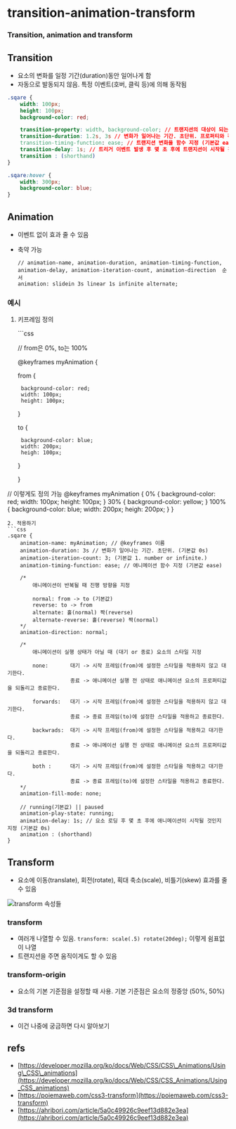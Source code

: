 # transition-animation-transform

### Transition, animation and transform

## Transition

* 요소의 변화를 일정 기간\(duration\)동안 일어나게 함
* 자동으로 발동되지 않음. 특정 이벤트\(호버, 클릭 등\)에 의해 동작됨

```css
.sqare {
    width: 100px;
    height: 100px;
    background-color: red;

    transition-property: width, background-color; // 트랜지션의 대상이 되는 프로퍼티를 지정 (기본값 all)
    transition-duration: 1.2s, 3s // 변화가 일어나는 기간. 초단위. 프로퍼티와 각각 대응 (기본값 0s)
    transition-timing-function: ease; // 트랜지션 변화율 함수 지정 (기본값 ease)
    transition-delay: 1s; // 트리거 이벤트 발생 후 몇 초 후에 트랜지션이 시작될 것인지 지정 (기본값 0s)
    transition : (shorthand)
}

.sqare:hover {
    width: 300px;
    background-color: blue;
}
```

## Animation

* 이벤트 없이 효과 줄 수 있음
* 축약 가능

  ```text
  // animation-name, animation-duration, animation-timing-function, animation-delay, animation-iteration-count, animation-direction  순서
  animation: slidein 3s linear 1s infinite alternate;
  ```

### 예시

1. 키프레임 정의

   \`\`\`css

   // from은 0%, to는 100%

   @keyframes myAnimation {

    from {

   ```text
    background-color: red;
    width: 100px;
    height: 100px;
   ```

    }

    to {

   ```text
    background-color: blue;
    width: 200px;
    heigh: 100px;
   ```

    }

   }

// 이렇게도 정의 가능 @keyframes myAnimation { 0% { background-color: red; width: 100px; height: 100px; } 30% { background-color: yellow; } 100% { background-color: blue; width: 200px; heigh: 200px; } }

```text
2. 적용하기
```css
.sqare {
    animation-name: myAnimation; // @keyframes 이름
    animation-duration: 3s // 변화가 일어나는 기간. 초단위. (기본값 0s)
    animation-iteration-count: 3; (기본값 1. number or infinite.)
    animation-timing-function: ease; // 애니메이션 함수 지정 (기본값 ease)

    /*
        애니메이션이 반복될 때 진행 방향을 지정

        normal: from -> to (기본값)
        reverse: to -> from
        alternate: 홀(normal) 짝(reverse)
        alternate-reverse: 홀(reverse) 짝(normal)
    */
    animation-direction: normal;

    /*
        애니메이션이 실행 상태가 아닐 때 (대기 or 종료) 요소의 스타일 지정

        none:       대기 -> 시작 프레임(from)에 설정한 스타일을 적용하지 않고 대기한다.
                    종료 -> 애니메이션 실행 전 상태로 애니메이션 요소의 프로퍼티값을 되돌리고 종료한다.

        forwards:   대기 -> 시작 프레임(from)에 설정한 스타일을 적용하지 않고 대기한다.
                    종료 -> 종료 프레임(to)에 설정한 스타일을 적용하고 종료한다.

        backwrads:  대기 -> 시작 프레임(from)에 설정한 스타일을 적용하고 대기한다.
                    종료 -> 애니메이션 실행 전 상태로 애니메이션 요소의 프로퍼티값을 되돌리고 종료한다.

        both :      대기 -> 시작 프레임(from)에 설정한 스타일을 적용하고 대기한다.
                    종료 -> 종료 프레임(to)에 설정한 스타일을 적용하고 종료한다.
    */
    animation-fill-mode: none;

    // running(기본값) || paused
    animation-play-state: running;
    animation-delay: 1s; // 요소 로딩 후 몇 초 후에 애니메이션이 시작될 것인지 지정 (기본값 0s)
    animation : (shorthand)
}
```

## Transform

* 요소에 이동\(translate\), 회전\(rotate\), 획대 축소\(scale\), 비틀기\(skew\) 효과를 줄 수 있음

![transform &#xC18D;&#xC131;&#xB4E4;](https://i.imgur.com/qgaqmoI.png)

### transform

* 여러개 나열할 수 있음. `transform: scale(.5) rotate(20deg);` 이렇게 쉼표없이 나열
* 트랜지션을 주면 움직이게도 할 수 있음

### transform-origin

* 요소의 기본 기준점을 설정할 때 사용. 기본 기준점은 요소의 정중앙 \(50%, 50%\)

### 3d transform

* 이건 나중에 궁금하면 다시 알아보기

## refs

* [https://developer.mozilla.org/ko/docs/Web/CSS/CSS\_Animations/Using\_CSS\_animations](https://developer.mozilla.org/ko/docs/Web/CSS/CSS_Animations/Using_CSS_animations)
* [https://poiemaweb.com/css3-transform](https://poiemaweb.com/css3-transform)
* [https://ahribori.com/article/5a0c49926c9eef13d882e3ea](https://ahribori.com/article/5a0c49926c9eef13d882e3ea)

